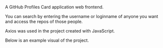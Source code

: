A GitHub Profiles Card application web frontend.

You can search by entering the username or loginname of anyone you want and access the repos of those people.

Axios was used in the project created with JavaScript.

Below is an example visual of the project.
